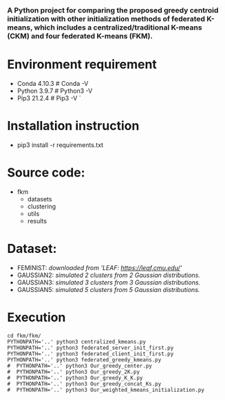 ### A Python project for comparing the proposed greedy centroid initialization with other initialization methods of federated K-means, which includes a centralized/traditional K-means (CKM) and four federated K-means (FKM).    

# Environment requirement
  - Conda 4.10.3 # Conda -V
  - Python 3.9.7 # Python3 -V
  - Pip3 21.2.4 # Pip3 -V
`
# Installation instruction
  - pip3 install -r requirements.txt
  
# Source code:
- fkm 
  - datasets
  - clustering
  - utils
  - results

# Dataset:
- FEMINIST: _downloaded from 'LEAF: https://leaf.cmu.edu/'_
- GAUSSIAN2: _simulated 2 clusters from 2 Gaussian distributions._
- GAUSSIAN3: _simulated 3 clusters from 3 Gaussian distributions._
- GAUSSIAN5: _simulated 5 clusters from 5 Gaussian distributions._

# Execution
  ```shell
  cd fkm/fkm/
  PYTHONPATH='..' python3 centralized_kmeans.py
  PYTHONPATH='..' python3 federated_server_init_first.py
  PYTHONPATH='..' python3 federated_client_init_first.py
  PYTHONPATH='..' python3 federated_greedy_kmeans.py  
#  PYTHONPATH='..' python3 Our_greedy_center.py  
#  PYTHONPATH='..' python3 Our_greedy_2K.py  
#  PYTHONPATH='..' python3 Our_greedy_K_K.py  
#  PYTHONPATH='..' python3 Our_greedy_concat_Ks.py
#  PYTHONPATH='..' python3 Our_weighted_kmeans_initialization.py
  ```



[//]: # ()
[//]: # (# Author: Kun)

[//]: # (# Email: kun.bj@outlook.com)